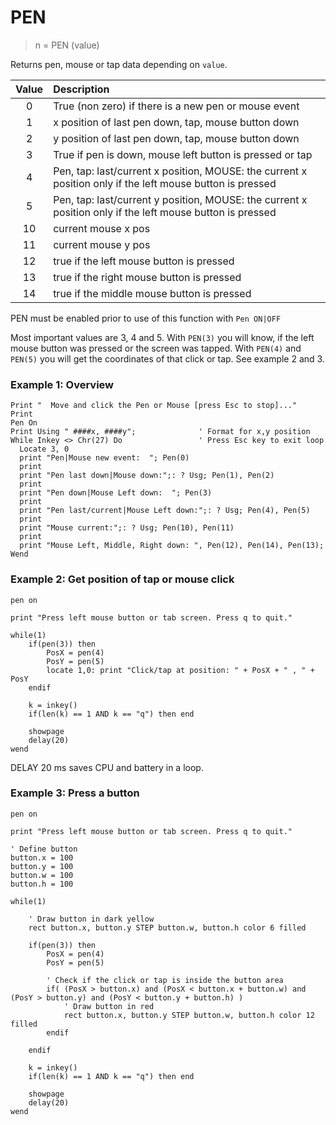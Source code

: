 # PEN

> n = PEN (value)

Returns pen, mouse or tap data depending on `value`.

| Value | Description
|:-----:|:-----------------------------------------------------|
|0      | True (non zero) if there is a new pen or mouse event |
|1      | x position of last pen down, tap, mouse button down  |
|2      | y position of last pen down, tap, mouse button down  |
|3      | True if pen is down, mouse left button is pressed or tap |
|4      | Pen, tap: last/current x position, MOUSE: the current x position only if the left mouse button is pressed |
|5      | Pen, tap: last/current y position, MOUSE: the current x position only if the left mouse button is pressed |
|10     | current mouse x pos                                  |
|11     | current mouse y pos                                  |
|12     | true if the left mouse button is pressed             |
|13     | true if the right mouse button is pressed            |
|14     | true if the middle mouse button is pressed           |


PEN must be enabled prior to use of this function with `Pen ON|OFF`

Most important values are 3, 4 and 5. With `PEN(3)` you will know, if the left mouse button was pressed or the screen was tapped.
With `PEN(4)` and `PEN(5)` you will get the coordinates of that click or tap. See example 2 and 3.

### Example 1: Overview

```
Print "  Move and click the Pen or Mouse [press Esc to stop]..."
Print
Pen On
Print Using " ####x, ####y";              ' Format for x,y position
While Inkey <> Chr(27) Do                 ' Press Esc key to exit loop
  Locate 3, 0
  print "Pen|Mouse new event:  "; Pen(0)
  print
  print "Pen last down|Mouse down:";: ? Usg; Pen(1), Pen(2)
  print
  print "Pen down|Mouse Left down:  "; Pen(3)
  print
  print "Pen last/current|Mouse Left down:";: ? Usg; Pen(4), Pen(5)
  print
  print "Mouse current:";: ? Usg; Pen(10), Pen(11)
  print
  print "Mouse Left, Middle, Right down: ", Pen(12), Pen(14), Pen(13);
Wend
```

### Example 2: Get position of tap or mouse click

```
pen on

print "Press left mouse button or tab screen. Press q to quit."

while(1)          
    if(pen(3)) then
        PosX = pen(4)
        PosY = pen(5)
        locate 1,0: print "Click/tap at position: " + PosX + " , " + PosY
    endif
    
    k = inkey()
    if(len(k) == 1 AND k == "q") then end
    
    showpage
    delay(20)
wend
```

DELAY 20 ms saves CPU and battery in a loop.

### Example 3: Press a button

```
pen on

print "Press left mouse button or tab screen. Press q to quit."

' Define button
button.x = 100
button.y = 100
button.w = 100
button.h = 100

while(1)

    ' Draw button in dark yellow
    rect button.x, button.y STEP button.w, button.h color 6 filled
          
    if(pen(3)) then
        PosX = pen(4)
        PosY = pen(5)
        
        ' Check if the click or tap is inside the button area
        if( (PosX > button.x) and (PosX < button.x + button.w) and (PosY > button.y) and (PosY < button.y + button.h) )
            ' Draw button in red
            rect button.x, button.y STEP button.w, button.h color 12 filled 
        endif
        
    endif
    
    k = inkey()
    if(len(k) == 1 AND k == "q") then end
    
    showpage
    delay(20)
wend
```

